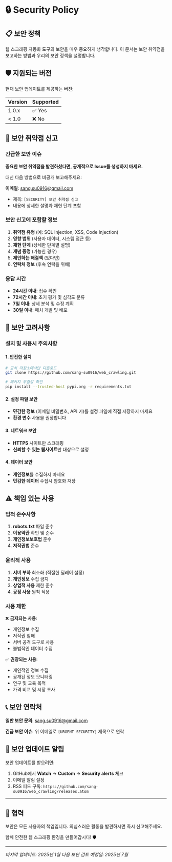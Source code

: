 # 🔒 Security Policy

## 📋 보안 정책

웹 스크래핑 자동화 도구의 보안을 매우 중요하게 생각합니다. 이 문서는 보안 취약점을 보고하는 방법과 우리의 보안 정책을 설명합니다.

## 🛡️ 지원되는 버전

현재 보안 업데이트를 제공하는 버전:

| Version | Supported          |
| ------- | ------------------ |
| 1.0.x   | ✅ Yes             |
| < 1.0   | ❌ No              |

## 🚨 보안 취약점 신고

### 긴급한 보안 이슈

**중요한 보안 취약점을 발견하셨다면, 공개적으로 Issue를 생성하지 마세요.**

대신 다음 방법으로 비공개 보고해주세요:

**이메일**: [sang.su0916@gmail.com](mailto:sang.su0916@gmail.com)
- 제목: `[SECURITY] 보안 취약점 신고`
- 내용에 상세한 설명과 재현 단계 포함

### 보안 신고에 포함할 정보

1. **취약점 유형** (예: SQL Injection, XSS, Code Injection)
2. **영향 범위** (사용자 데이터, 시스템 접근 등)
3. **재현 단계** (상세한 단계별 설명)
4. **개념 증명** (가능한 경우)
5. **제안하는 해결책** (있다면)
6. **연락처 정보** (후속 연락을 위해)

### 응답 시간

- **24시간 이내**: 접수 확인
- **72시간 이내**: 초기 평가 및 심각도 분류
- **7일 이내**: 상세 분석 및 수정 계획
- **30일 이내**: 패치 개발 및 배포

## 🔐 보안 고려사항

### 설치 및 사용시 주의사항

#### 1. 안전한 설치
```bash
# 공식 저장소에서만 다운로드
git clone https://github.com/sang-su0916/web_crawling.git

# 패키지 무결성 확인
pip install --trusted-host pypi.org -r requirements.txt
```

#### 2. 설정 파일 보안
- **민감한 정보** (이메일 비밀번호, API 키)를 설정 파일에 직접 저장하지 마세요
- **환경 변수** 사용을 권장합니다

#### 3. 네트워크 보안
- **HTTPS** 사이트만 스크래핑
- **신뢰할 수 있는 웹사이트**만 대상으로 설정

#### 4. 데이터 보안
- **개인정보**를 수집하지 마세요
- **민감한 데이터** 수집시 암호화 저장

## ⚠️ 책임 있는 사용

### 법적 준수사항
1. **robots.txt** 파일 준수
2. **이용약관** 확인 및 준수
3. **개인정보보호법** 준수
4. **저작권법** 준수

### 윤리적 사용
1. **서버 부하** 최소화 (적절한 딜레이 설정)
2. **개인정보** 수집 금지
3. **상업적 사용** 제한 준수
4. **공정 사용** 원칙 적용

### 사용 제한
❌ **금지되는 사용**:
- 개인정보 수집
- 저작권 침해
- 서버 공격 도구로 사용
- 불법적인 데이터 수집

✅ **권장되는 사용**:
- 개인적인 정보 수집
- 공개된 정보 모니터링
- 연구 및 교육 목적
- 가격 비교 및 시장 조사

## 📞 보안 연락처

**일반 보안 문의**: [sang.su0916@gmail.com](mailto:sang.su0916@gmail.com)

**긴급 보안 이슈**: 위 이메일로 `[URGENT SECURITY]` 제목으로 연락

## 📝 보안 업데이트 알림

보안 업데이트를 받으려면:
1. GitHub에서 **Watch** → **Custom** → **Security alerts** 체크
2. 이메일 알림 설정
3. RSS 피드 구독: `https://github.com/sang-su0916/web_crawling/releases.atom`

---

## 🤝 협력

보안은 모든 사용자의 책임입니다. 의심스러운 활동을 발견하시면 즉시 신고해주세요.

함께 안전한 웹 스크래핑 환경을 만들어갑시다! 🛡️

---

*마지막 업데이트: 2025년 1월*
*다음 보안 검토 예정일: 2025년 7월*
